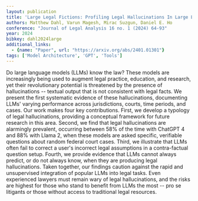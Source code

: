 ```yaml
---
layout: publication
title: 'Large Legal Fictions: Profiling Legal Hallucinations In Large Language Models'
authors: Matthew Dahl, Varun Magesh, Mirac Suzgun, Daniel E. Ho
conference: "Journal of Legal Analysis 16 no. 1 (2024) 64-93"
year: 2024
bibkey: dahl2024large
additional_links:
  - {name: "Paper", url: "https://arxiv.org/abs/2401.01301"}
tags: ['Model Architecture', 'GPT', 'Tools']
---
```

Do large language models (LLMs) know the law? These models are increasingly
being used to augment legal practice, education, and research, yet their
revolutionary potential is threatened by the presence of hallucinations --
textual output that is not consistent with legal facts. We present the first
systematic evidence of these hallucinations, documenting LLMs' varying
performance across jurisdictions, courts, time periods, and cases. Our work
makes four key contributions. First, we develop a typology of legal
hallucinations, providing a conceptual framework for future research in this
area. Second, we find that legal hallucinations are alarmingly prevalent,
occurring between 58% of the time with ChatGPT 4 and 88% with Llama 2, when
these models are asked specific, verifiable questions about random federal
court cases. Third, we illustrate that LLMs often fail to correct a user's
incorrect legal assumptions in a contra-factual question setup. Fourth, we
provide evidence that LLMs cannot always predict, or do not always know, when
they are producing legal hallucinations. Taken together, our findings caution
against the rapid and unsupervised integration of popular LLMs into legal
tasks. Even experienced lawyers must remain wary of legal hallucinations, and
the risks are highest for those who stand to benefit from LLMs the most -- pro
se litigants or those without access to traditional legal resources.
